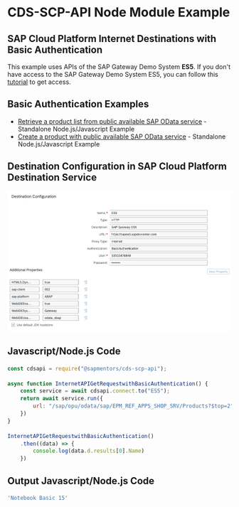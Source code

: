 # CDS-SCP-API Node Module Example

## SAP Cloud Platform Internet Destinations with Basic Authentication 
This example uses APIs of the SAP Gateway Demo System **ES5**.
If you don't have access to the SAP Gateway Demo System ES5, you can follow this [tutorial](https://developers.sap.com/tutorials/gateway-demo-signup.html) to get access.

## Basic Authentication Examples
- [Retrieve a product list from public available SAP OData service](../examples/InternetProxy/ReadProductsOfErpWithBasicAuthentication.js) - Standalone Node.js/Javascript Example
- [Create a product with public available SAP OData service](../examples/InternetProxy/CreateProductInErpWithBasicAuthentication.js) - Standalone Node.js/Javascript Example 


## Destination Configuration in SAP Cloud Platform Destination Service

![Destination Configuration](./pictures/DestinationInternetWithBasicAuthentication.png)

## Javascript/Node.js Code
```javascript
const cdsapi = require("@sapmentors/cds-scp-api");

async function InternetAPIGetRequestwithBasicAuthentication() {
	const service = await cdsapi.connect.to("ES5");
	return await service.run({
		url: "/sap/opu/odata/sap/EPM_REF_APPS_SHOP_SRV/Products?$top=2"
	})
}
	
InternetAPIGetRequestwithBasicAuthentication()
	.then((data) => {
		console.log(data.d.results[0].Name)
	})
```
## Output Javascript/Node.js Code
```javascript
'Notebook Basic 15'
```
